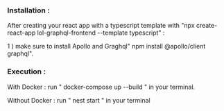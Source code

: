 

### Installation : 
After creating your react app with a typescript template with "npx create-react-app lol-graphql-frontend --template typescript" : 

1 ) make sure to install Apollo and Graghql" npm install @apollo/client graphql".

### Execution : 
With Docker : run " docker-compose up --build " in your terminal.

Without Docker : run " nest start " in your terminal
